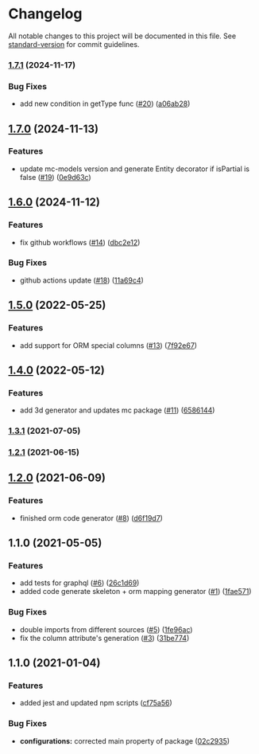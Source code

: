 # Changelog

All notable changes to this project will be documented in this file. See [standard-version](https://github.com/conventional-changelog/standard-version) for commit guidelines.

### [1.7.1](https://github.com/MapColonies/code-generator/compare/v1.7.0...v1.7.1) (2024-11-17)


### Bug Fixes

* add new condition in getType func ([#20](https://github.com/MapColonies/code-generator/issues/20)) ([a06ab28](https://github.com/MapColonies/code-generator/commit/a06ab289396b12454c3e2835926235a9a2ae9104))

## [1.7.0](https://github.com/MapColonies/code-generator/compare/v1.6.0...v1.7.0) (2024-11-13)


### Features

* update mc-models version and generate Entity decorator if isPartial is false ([#19](https://github.com/MapColonies/code-generator/issues/19)) ([0e9d63c](https://github.com/MapColonies/code-generator/commit/0e9d63c3c40d8a2cdb90e63d0fea943d05a02301))

## [1.6.0](https://github.com/MapColonies/code-generator/compare/v1.5.0...v1.6.0) (2024-11-12)


### Features

* fix github workflows ([#14](https://github.com/MapColonies/code-generator/issues/14)) ([dbc2e12](https://github.com/MapColonies/code-generator/commit/dbc2e12b5f0ce0dcddb2be08d7ffa908ca1bc190))


### Bug Fixes

* github actions update ([#18](https://github.com/MapColonies/code-generator/issues/18)) ([11a69c4](https://github.com/MapColonies/code-generator/commit/11a69c41a17b7cbbab794b42c3460f0c72d350d2))

## [1.5.0](https://github.com/MapColonies/code-generator/compare/v1.4.0...v1.5.0) (2022-05-25)


### Features

* add support for ORM special columns ([#13](https://github.com/MapColonies/code-generator/issues/13)) ([7f92e67](https://github.com/MapColonies/code-generator/commit/7f92e679f329d0b60e8babbc79385a6d3d626b94))

## [1.4.0](https://github.com/MapColonies/code-generator/compare/v1.3.1...v1.4.0) (2022-05-12)


### Features

* add 3d generator and updates mc package ([#11](https://github.com/MapColonies/code-generator/issues/11)) ([6586144](https://github.com/MapColonies/code-generator/commit/6586144d715e3278c0aa6ac0db10b648503cecd8))

### [1.3.1](https://github.com/MapColonies/code-generator/compare/v1.3.0...v1.3.1) (2021-07-05)

### [1.2.1](https://github.com/MapColonies/code-generator/compare/v1.2.0...v1.2.1) (2021-06-15)

## [1.2.0](https://github.com/MapColonies/code-generator/compare/v1.1.0...v1.2.0) (2021-06-09)


### Features

* finished orm code generator ([#8](https://github.com/MapColonies/code-generator/issues/8)) ([d6f19d7](https://github.com/MapColonies/code-generator/commit/d6f19d7ed0bd5b7fc8b3e40b7266bd8845d29716))

## 1.1.0 (2021-05-05)


### Features

* add tests for graphql ([#6](https://github.com/MapColonies/code-generator/issues/6)) ([26c1d69](https://github.com/MapColonies/code-generator/commit/26c1d6940bc85fa12f21d098a8e0077119371b13))
* added code generate skeleton + orm mapping generator ([#1](https://github.com/MapColonies/code-generator/issues/1)) ([1fae571](https://github.com/MapColonies/code-generator/commit/1fae571ac2dde42b8534ea8dfa5c3a5dc768f2ff))


### Bug Fixes

* double imports from different sources ([#5](https://github.com/MapColonies/code-generator/issues/5)) ([1fe96ac](https://github.com/MapColonies/code-generator/commit/1fe96ac865a9f27f9d40275289cc61e6c0660e47))
* fix the column attribute's generation ([#3](https://github.com/MapColonies/code-generator/issues/3)) ([31be774](https://github.com/MapColonies/code-generator/commit/31be774bf2ccefc2eef9ace00ae4f3533017899a))

## 1.1.0 (2021-01-04)


### Features

* added jest and updated npm scripts ([cf75a56](https://github.com/MapColonies/code-generator/commit/cf75a567f51824081771739d772384f1d7d7ef98))


### Bug Fixes

* **configurations:** corrected main property of package ([02c2935](https://github.com/MapColonies/code-generator/commit/02c293510df9c5f5b626113a742788255322058c))
